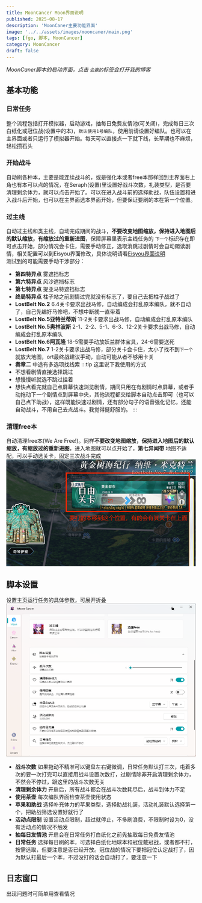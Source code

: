 ```yaml
---
title: MoonCancer Moon界面说明
published: 2025-08-17
description: 'MoonCaner主要功能界面'
image: '../../assets/images/mooncaner/main.png'
tags: [fgo, 脚本, MoonCancer]
category: MoonCancer
draft: false
---
```

*MoonCaner脚本的启动界面，点击 `会赢的`标签会打开我的博客*<br>

## 基本功能

### 日常任务

整个流程包括打开模拟器，启动游戏，抽每日免费友情池(可关闭)，完成每日三次白纸化或冠位战(设置中的本)，`默认使用1号编队`，使用前请设置好编队。也可以在主界面或者只运行了模拟器开始。每天可以直接点一下就下线，长草期也不麻烦，轻松攒石头<br>

### 开始战斗

自动刷各种本，主要是能连续战斗的，或是强化本或者free本那样回到主界面右上角也有本可以点的情况，在Seraph(设置)里设置好战斗次数，礼装类型，是否要清理剩余体力，就可以点击开始了。可以在进入战斗前的选择助战，队伍设置和进入战斗后开始，也可以在主界面选本界面开始，但要保证要刷的本在第一个位置。<br>

### 过主线

自动过主线和类主线，自动完成期间的战斗，**不要改变地图缩放，保持进入地图后的默认缩放，有缩放过的重新进图**，保障屏幕里表示主线任务的 `下一个`标识存在即可点击开始，部分情况会卡住，需要手动修正，选取消跳过剧情时会自动朗读剧情，相关配置可以到Eisyou界面修改，具体说明请看[Eisyou界面说明](../mooncancer4)<br>
测试到的可能需要手动干涉部分：<br>

- **第四特异点** 雾遮挡标志 <br>
- **第六特异点** 风沙遮挡标志 <br>
- **第七特异点** 提亚马特遮挡标志 <br>
- **终局特异点** 柱子站之前剧情过完就没有标志了，要自己去把柱子战过了 <br>
- **LostBelt No.2**  6.4关卡要求出战马修，自动编成会打乱原本编队，就不自动了，自己先编好马修吧，不想中断就一直带着
- **LostBelt No.5亚特兰蒂斯**  11-2关卡要求出战马修，自动编成会打乱原本编队
- **LostBelt No.5奥林波斯**  2-1、2-2、5-1、6-3、12-2关卡要求出战马修，自动编成会打乱原本编队
- **LostBelt No.6阿瓦隆**  18-5需要手动放妖兰群体宝具，24-6需要送死
- **LostBelt No.7**  1-2关卡要求出战马修，部分关卡会卡住，太小了找不到`下一个`就放大地图，ort最终战建议手动，自动可能从者不够用卡关
- **奏章二**  中途有多选项找线索
:::tip
这里说下我使用的方式
- 不想看剧情直接选择跳过
- 想慢慢听就选不跳过挂着
- 想快点看完就自己点屏幕快速浏览剧情，期间只用在有剧情时点屏幕，或者手动拖动下一个剧情点到屏幕中央，其他流程都交给脚本自动点击即可（也可以自己点下助战），这样既能快速过剧情，还有部分句子的语音强化记忆，还能自动战斗，不用自己去点战斗。我觉得挺舒服的。
:::
### 清理free本

自动清理free本(We Are Free!)。同样**不要改变地图缩放，保持进入地图后的默认缩放，有缩放过的重新进图**，进入地图就可以点开始了，**第七异闻带**  地图不适配，可以手动选关卡，固定三次战斗完成
![freequest](../../assets/images/mooncaner/freequest.png)

## 脚本设置
设置主页运行任务的具体参数，可展开折叠
![settings2](../../assets/images/mooncaner/settings2.png)
- **战斗次数** 如果拖动不精准可以键盘左右键微调，日常任务默认打三次，屯着多次的要一次打完可以直接用战斗设置次数打，过剧情除非开启清理剩余体力，不然会不停过，跟这里的战斗次数无关
- **清理剩余体力** 开启后，所有战斗都会在战斗次数耗尽后，战斗到体力不足
- **使用茶壶** 每次编队界面检查茶壶使用状态
- **苹果和助战** 选择补充体力的苹果类型，选择助战礼装，活动礼装默认选择第一个，把助战筛选设置好就行了
- **活动点限制** 设置活动点限制，超过就停止，不多刷浪费，不限制时设为0，没有活动点的情况不触发
- **抽每日友情池** 开启会在日常任务打白纸化之前先抽取每日免费友情池
- **日常任务** 选择每日刷的本，可选择白纸化地球本和冠位戴冠战，或者都不打，按需选取，但要注意是否已经开放。冠位战的情况下要把冠位认定战打了，因为默认打最后一个本，不过没打的话会自动打了，要注意一下

## 日志窗口
出现问题时可简单用查看情况